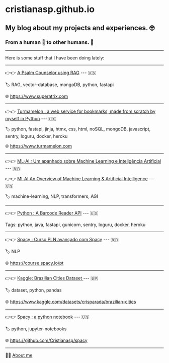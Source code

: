 # cristianasp.github.io

## My blog about my projects and experiences. 🤓

### From a human 🤗 to other humans. 🤗

---

Here is some stuff that I have been doing lately:


---

👉👉 [A Psalm Counselor using RAG](psalms-with-RAG) --- 🇺🇸

🏷️ RAG, vector-database, mongoDB, python, fastapi

🌐 https://www.superatrix.com

---


👉👉 [Turmamelon : a web service for bookmarks, made from scratch by myself in Python](turmamelon) --- 🇺🇸

🏷️ python, fastapi, jinja, htmx, css, html, noSQL, mongoDB, javascript, sentry, loguru, docker, heroku

🌐 https://www.turmamelon.com

---


👉👉 [ML-AI : Um apanhado sobre Machine Learning e Inteligência Artificial](ml-ai) --- 🇧🇷



👉👉 [Ml-AI An Overview of Machine Learning & Artificial Intelligence](ml-ai-english) --- 🇺🇸


🏷️ machine-learning, NLP, transformers, AGI

---

👉👉 [Python : A Barcode Reader API](fastapi-java) --- 🇺🇸

Tags: python, java, fastapi, gunicorn, sentry, loguru, docker, heroku

---

👉👉 [Spacy : Curso PLN avançado com Spacy](spacy-course) --- 🇧🇷

🏷️ NLP

🌐 https://course.spacy.io/pt

---

👉👉 [Kaggle: Brazilian Cities Dataset ](dataset-brazilian-cities) --- 🇧🇷

🏷️ dataset, python, pandas

🌐 https://www.kaggle.com/datasets/crisparada/brazilian-cities

---


👉👉 [Spacy : a python notebook](spacy-notebook) --- 🇺🇸

🏷️ python, jupyter-notebooks



🌐 https://github.com/Cristianasp/spacy

---


🙋‍♀️ [About me](about-me)

